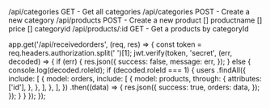 /api/categories GET - Get all categories
/api/categories POST - Create a new category
/api/products POST - Create a new product
[] productname
[] price
[] categoryid
/api/products/:id GET - Get a products by categoryId


app.get('/api/receivedorders', (req, res) => {
    const token = req.headers.authorization.split(' ')[1];
    jwt.verify(token, 'secret', (err, decoded) => {
        if (err) {
            res.json({
                success: false,
                message: err,
            });
        } else {
            console.log(decoded.roleId);
            if (decoded.roleId === 1) {
                users
                    .findAll({
                        include: [
                            {
                                model: orders,
                                include: [
                                    {
                                        model: products,
                                        through: {
                                            attributes: ['id'],
                                        },
                                    },
                                ],
                            },
                        ],
                    })
                    .then((data) => {
                        res.json({
                            success: true,
                            orders: data,
                        });
                    });
            }
        }
    });
});